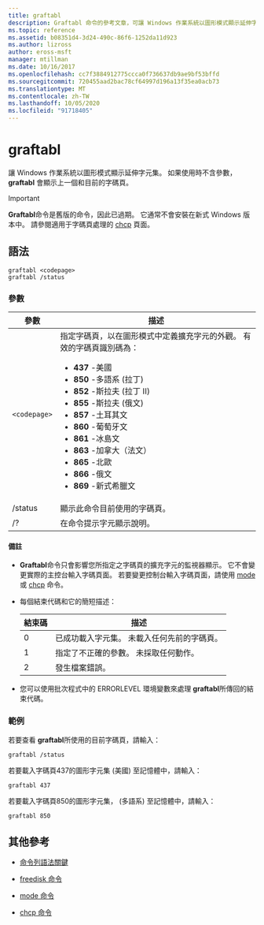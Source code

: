 ```yaml
---
title: graftabl
description: Graftabl 命令的參考文章，可讓 Windows 作業系統以圖形模式顯示延伸字元集。
ms.topic: reference
ms.assetid: b08351d4-3d24-490c-86f6-1252da11d923
ms.author: lizross
author: eross-msft
manager: mtillman
ms.date: 10/16/2017
ms.openlocfilehash: cc7f3884912775ccca0f736637db9ae9bf53bffd
ms.sourcegitcommit: 720455aad2bac78cf64997d196a13f35ea0acb73
ms.translationtype: MT
ms.contentlocale: zh-TW
ms.lasthandoff: 10/05/2020
ms.locfileid: "91718405"
---
```

# <a name="graftabl"></a>graftabl

讓 Windows 作業系統以圖形模式顯示延伸字元集。 如果使用時不含參數， **graftabl** 會顯示上一個和目前的字碼頁。

> [!IMPORTANT]
> **Graftabl**命令是舊版的命令，因此已過期。 它通常不會安裝在新式 Windows 版本中。 請參閱適用于字碼頁處理的 [chcp](https://docs.microsoft.com/windows-server/administration/windows-commands/chcp) 頁面。

## <a name="syntax"></a>語法

```
graftabl <codepage>
graftabl /status
```

### <a name="parameters"></a>參數

| 參數 | 描述 |
| --------- | ----------- |
| `<codepage>` | 指定字碼頁，以在圖形模式中定義擴充字元的外觀。 有效的字碼頁識別碼為：<ul><li>**437** -美國</li><li>**850** -多語系 (拉丁) </li><li>**852** -斯拉夫 (拉丁 II) </li><li>**855** -斯拉夫 (俄文) </li><li>**857** -土耳其文</li><li>**860** -葡萄牙文</li><li>**861** -冰島文</li><li>**863** -加拿大（法文）</li><li>**865** -北歐</li><li>**866** -俄文</li><li>**869** -新式希臘文</li></ul> |
| /status | 顯示此命令目前使用的字碼頁。 |
| /? | 在命令提示字元顯示說明。 |

#### <a name="remarks"></a>備註

- **Graftabl**命令只會影響您所指定之字碼頁的擴充字元的監視器顯示。 它不會變更實際的主控台輸入字碼頁面。 若要變更控制台輸入字碼頁面，請使用 [mode](mode.md) 或 [chcp](chcp.md) 命令。

- 每個結束代碼和它的簡短描述：

    | 結束碼 | 描述 |
    | --------- | ----------- |
    | 0 | 已成功載入字元集。 未載入任何先前的字碼頁。 |
    | 1 | 指定了不正確的參數。 未採取任何動作。 |
    | 2 | 發生檔案錯誤。 |

- 您可以使用批次程式中的 ERRORLEVEL 環境變數來處理 **graftabl**所傳回的結束代碼。

### <a name="examples"></a>範例

若要查看 **graftabl**所使用的目前字碼頁，請輸入：

```
graftabl /status
```

若要載入字碼頁437的圖形字元集 (美國) 至記憶體中，請輸入：

```
graftabl 437
```

若要載入字碼頁850的圖形字元集， (多語系) 至記憶體中，請輸入：

```
graftabl 850
```

## <a name="additional-references"></a>其他參考

- [命令列語法關鍵](command-line-syntax-key.md)

- [freedisk 命令](freedisk.md)

- [mode 命令](mode.md)

- [chcp 命令](chcp.md)
